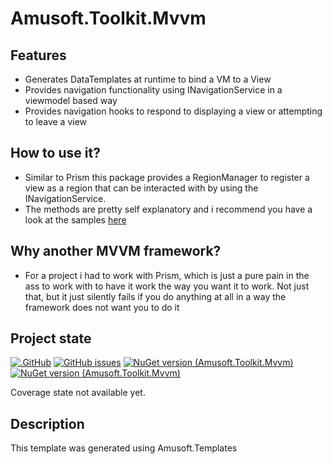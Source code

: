 # Amusoft.Toolkit.Mvvm

## Features
- Generates DataTemplates at runtime to bind a VM to a View
- Provides navigation functionality using INavigationService in a viewmodel based way
- Provides navigation hooks to respond to displaying a view or attempting to leave a view

## How to use it?
- Similar to Prism this package provides a RegionManager to register a view as a region that can be interacted with by using the INavigationService.
- The methods are pretty self explanatory and i recommend you have a look at the samples [here](./samples/TestApp.Wpf/)

## Why another MVVM framework?
- For a project i had to work with Prism, which is just a pure pain in the ass to work with to have it work the way you want it to work. Not just that, but it just silently fails if you do anything at all in a way the framework does not want you to do it

## Project state

[![.GitHub](https://github.com/taori/Amusoft.Toolkit.Mvvm/actions/workflows/CI.yml/badge.svg)](https://github.com/taori/Amusoft.Toolkit.Mvvm/actions/workflows/CI.yml)
[![GitHub issues](https://img.shields.io/github/issues/taori/Amusoft.Toolkit.Mvvm)](https://github.com/taori/Amusoft.Toolkit.Mvvm/issues)
[![NuGet version (Amusoft.Toolkit.Mvvm)](https://img.shields.io/nuget/v/Amusoft.Toolkit.Mvvm.svg)](https://www.nuget.org/packages/Amusoft.Toolkit.Mvvm/)
[![NuGet version (Amusoft.Toolkit.Mvvm)](https://img.shields.io/nuget/vpre/Amusoft.Toolkit.Mvvm.svg)](https://www.nuget.org/packages/Amusoft.Toolkit.Mvvm/latest/prerelease)

<!--CoverageStart-->
Coverage state not available yet.
<!--CoverageEnd-->

## Description

This template was generated using Amusoft.Templates